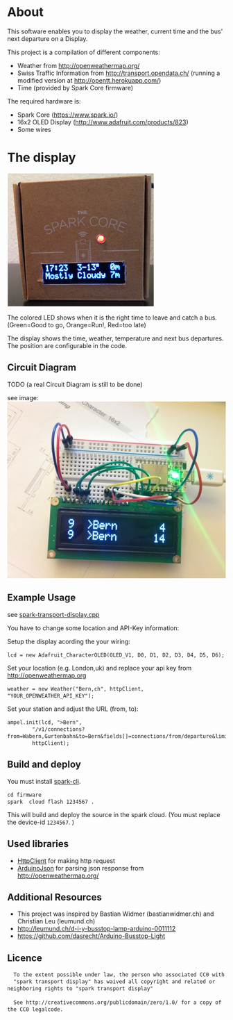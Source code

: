 About
===
This software enables you to display the weather, current time and the bus' next departure on a Display. 

This project is a compilation of different components: 
 * Weather from http://openweathermap.org/
 * Swiss Traffic Information from http://transport.opendata.ch/ (running a modified version at http://opentt.herokuapp.com/)
 * Time (provided by Spark Core firmware)

The required hardware is:
 *  Spark Core (https://www.spark.io/)
 *  16x2 OLED Display (http://www.adafruit.com/products/823)
 *  Some wires
 
The display
===

![image](doc/display.png)

The colored LED shows when it is the right time to leave and catch a bus. (Green=Good to go, Orange=Run!, Red=too late)

The display shows the time, weather, temperature and next bus departures. The position are configurable in the code. 

## Circuit Diagram
TODO (a real Circuit Diagram is still to be done)

see image: 
![image](doc/wires.jpg)

## Example Usage
see [spark-transport-display.cpp](firmware/spark-transport-display.cpp)

You have to change some location and API-Key information: 

Setup the display acording the your wiring: 

	lcd = new Adafruit_CharacterOLED(OLED_V1, D0, D1, D2, D3, D4, D5, D6);

Set your location (e.g. London,uk) and replace your api key from http://openweathermap.org

    weather = new Weather("Bern,ch", httpClient, "YOUR_OPENWEATHER_API_KEY");

Set your station and adjust the URL (from, to): 

	ampel.init(lcd, ">Bern",
			"/v1/connections?from=Wabern,Gurtenbahn&to=Bern&fields[]=connections/from/departure&limit=6",
			httpClient);



## Build and deploy
You must install [spark-cli](https://github.com/spark/spark-cli). 


	cd firmware
	spark  cloud flash 1234567 .

This will build and deploy the source in the spark cloud. (You must replace the device-id `1234567`. )

## Used libraries
* [HttpClient](https://github.com/nmattisson/HttpClient) for making http request
* [ArduinoJson](https://github.com/bblanchon/ArduinoJson) for parsing json response from http://openweathermap.org/



Additional Resources
----------------
* This project was inspired by Bastian Widmer (bastianwidmer.ch) and Christian Leu (leumund.ch)
* http://leumund.ch/d-i-y-busstop-lamp-arduino-0011112
* https://github.com/dasrecht/Arduino-Busstop-Light


Licence
----------------
      To the extent possible under law, the person who associated CC0 with
      "spark transport display" has waived all copyright and related or neighboring rights to "spark transport display"
      
      See http://creativecommons.org/publicdomain/zero/1.0/ for a copy of the CC0 legalcode.  